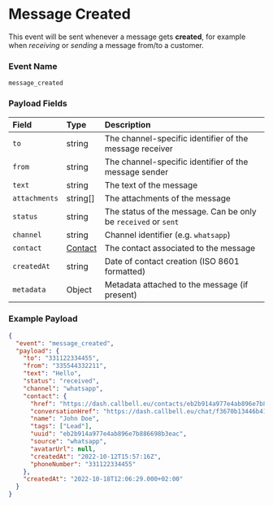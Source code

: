 # Message Created

This event will be sent whenever a message gets **created**, for example when _receiving_ or _sending_ a message from/to a customer.

### Event Name

`message_created`

### Payload Fields

| Field         | Type                                           | Description                                                    |
| :------------ | :--------------------------------------------- | :------------------------------------------------------------- |
| `to`          | string                                         | The channel-specific identifier of the message receiver        |
| `from`        | string                                         | The channel-specific identifier of the message sender          |
| `text`        | string                                         | The text of the message                                        |
| `attachments` | string[]                                       | The attachments of the message                                 |
| `status`      | string                                         | The status of the message. Can be only be `received` or `sent` |
| `channel`     | string                                         | Channel identifier (e.g. `whatsapp`)                           |
| `contact`     | [Contact](/api/reference/object_types/contact) | The contact associated to the message                          |
| `createdAt`   | string                                         | Date of contact creation (ISO 8601 formatted)                  |
| `metadata`    | Object                                         | Metadata attached to the message (if present)                  |

### Example Payload

```json title=payload.json
{
  "event": "message_created",
  "payload": {
    "to": "331122334455",
    "from": "335544332211",
    "text": "Hello",
    "status": "received",
    "channel": "whatsapp",
    "contact": {
      "href": "https://dash.callbell.eu/contacts/eb2b914a977e4ab896e7b886698b3eac",
      "conversationHref": "https://dash.callbell.eu/chat/f3670b13446b412796238b1cd78899f9",
      "name": "John Doe",
      "tags": ["Lead"],
      "uuid": "eb2b914a977e4ab896e7b886698b3eac",
      "source": "whatsapp",
      "avatarUrl": null,
      "createdAt": "2022-10-12T15:57:16Z",
      "phoneNumber": "331122334455"
    },
    "createdAt": "2022-10-18T12:06:29.000+02:00"
  }
}
```
